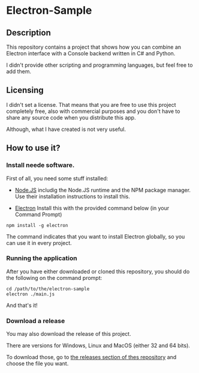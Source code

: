 # Electron-Sample

## Description

This repository contains a project that shows how you can combine an Electron interface with a Console backend written in C# and Python.

I didn't provide other scripting and programming languages, but feel free to add them.

## Licensing

I didn't set a license. That means that you are free to use this project completely free, also with commercial purposes and you don't have to share any source code when you distribute this app.

Although, what I have created is not very useful.

## How to use it?

### Install neede software.

First of all, you need some stuff installed:

* [Node.JS](https://nodejs.org) includig the Node.JS runtime and the NPM package manager. Use their installation instructions to install this.

* [Electron](https://electronjs.org) Install this with the provided command below (in your Command Prompt)

```
npm install -g electron
```

The command indicates that you want to install Electron globally, so you can use it in every project.

### Running the application

After you have either downloaded or cloned this repository, you should do the following on the command prompt:

```
cd /path/to/the/electron-sample
electron ./main.js
```

And that's it!

### Download a release

You may also download the release of this project.

There are versions for Windows, Linux and MacOS (either 32 and 64 bits).

To download those, go to [the releases section of thes repository](https://github.com/jordydew/electron-sample/releases) and choose the file you want.

